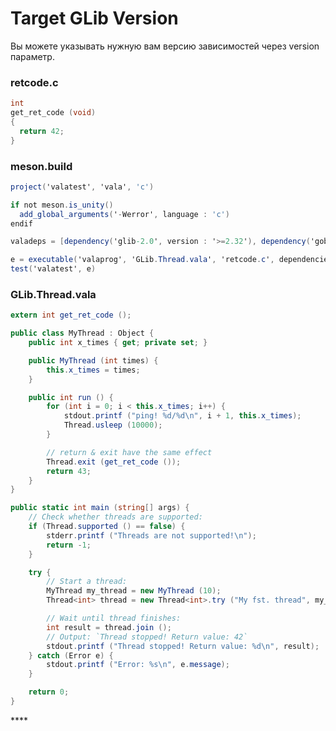 # Target GLib Version

Вы можете указывать нужную вам версию зависимостей через version параметр.



### **retcode.c** <a id="blob-path"></a>

```c
int
get_ret_code (void)
{
  return 42;
}
```

### **meson.build** <a id="blob-path"></a>

```csharp
project('valatest', 'vala', 'c')

if not meson.is_unity()
  add_global_arguments('-Werror', language : 'c')
endif

valadeps = [dependency('glib-2.0', version : '>=2.32'), dependency('gobject-2.0')]

e = executable('valaprog', 'GLib.Thread.vala', 'retcode.c', dependencies : valadeps)
test('valatest', e)
```

### **GLib.Thread.vala** <a id="blob-path"></a>

```csharp
extern int get_ret_code ();

public class MyThread : Object {
    public int x_times { get; private set; }

    public MyThread (int times) {
        this.x_times = times;
    }

    public int run () {
        for (int i = 0; i < this.x_times; i++) {
            stdout.printf ("ping! %d/%d\n", i + 1, this.x_times);
            Thread.usleep (10000);
        }

        // return & exit have the same effect
        Thread.exit (get_ret_code ());
        return 43;
    }
}

public static int main (string[] args) {
    // Check whether threads are supported:
    if (Thread.supported () == false) {
        stderr.printf ("Threads are not supported!\n");
        return -1;
    }

    try {
        // Start a thread:
        MyThread my_thread = new MyThread (10);
        Thread<int> thread = new Thread<int>.try ("My fst. thread", my_thread.run);

        // Wait until thread finishes:
        int result = thread.join ();
        // Output: `Thread stopped! Return value: 42`
        stdout.printf ("Thread stopped! Return value: %d\n", result);
    } catch (Error e) {
        stdout.printf ("Error: %s\n", e.message);
    }

    return 0;
}
```

\*\*\*\*

